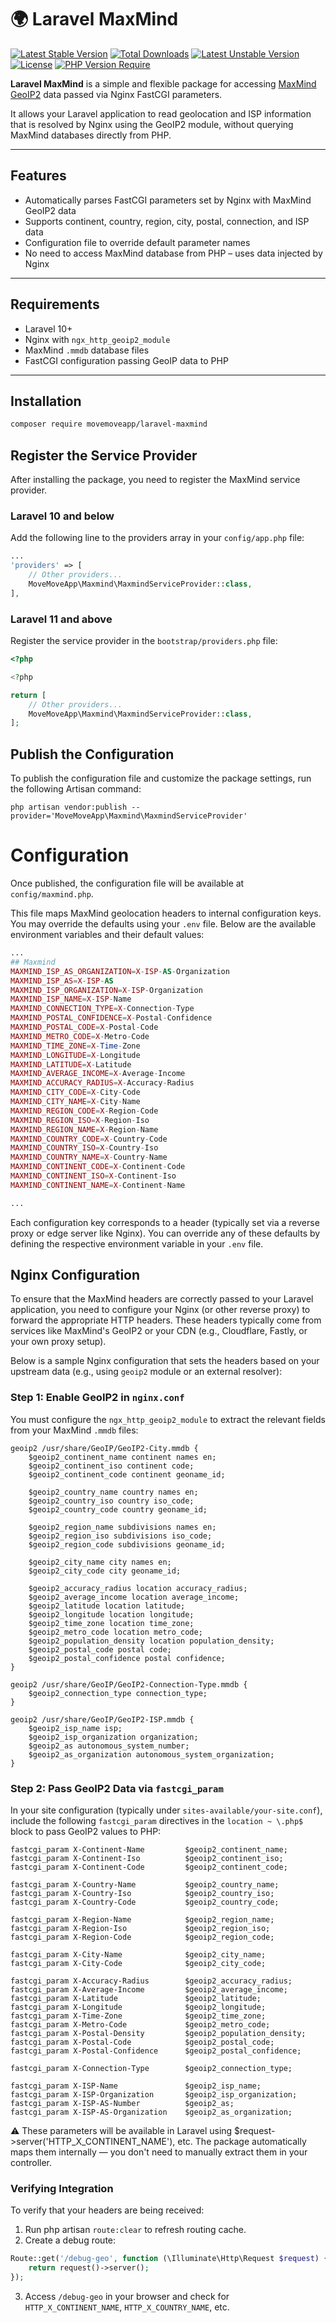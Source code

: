 # 🌍 Laravel MaxMind
[![Latest Stable Version](http://poser.pugx.org/botgun/dadata/v)](https://packagist.org/packages/botgun/dadata)
[![Total Downloads](http://poser.pugx.org/botgun/dadata/downloads)](https://packagist.org/packages/botgun/dadata)
[![Latest Unstable Version](http://poser.pugx.org/botgun/dadata/v/unstable)](https://packagist.org/packages/botgun/dadata)
[![License](http://poser.pugx.org/botgun/dadata/license)](https://packagist.org/packages/botgun/dadata)
[![PHP Version Require](http://poser.pugx.org/botgun/dadata/require/php)](https://packagist.org/packages/botgun/dadata)

**Laravel MaxMind** is a simple and flexible package for accessing [MaxMind GeoIP2](https://maxmind.com/) data passed via Nginx FastCGI parameters.

It allows your Laravel application to read geolocation and ISP information that is resolved by Nginx using the GeoIP2 module, without querying MaxMind databases directly from PHP.

---

## Features

- Automatically parses FastCGI parameters set by Nginx with MaxMind GeoIP2 data
- Supports continent, country, region, city, postal, connection, and ISP data
- Configuration file to override default parameter names
- No need to access MaxMind database from PHP – uses data injected by Nginx

---

## Requirements

- Laravel 10+
- Nginx with `ngx_http_geoip2_module`
- MaxMind `.mmdb` database files
- FastCGI configuration passing GeoIP data to PHP

---

## Installation

```bash
composer require movemoveapp/laravel-maxmind
```

## Register the Service Provider
After installing the package, you need to register the MaxMind service provider.

### Laravel 10 and below

Add the following line to the providers array in your `config/app.php` file:

```php
...
'providers' => [
    // Other providers...
    MoveMoveApp\Maxmind\MaxmindServiceProvider::class,
],

```

### Laravel 11 and above

Register the service provider in the `bootstrap/providers.php` file:

```php
<?php

<?php

return [
    // Other providers...
    MoveMoveApp\Maxmind\MaxmindServiceProvider::class,
];


```

## Publish the Configuration

To publish the configuration file and customize the package settings, run the following Artisan command:

```shell
php artisan vendor:publish --provider='MoveMoveApp\Maxmind\MaxmindServiceProvider'
```

# Configuration

Once published, the configuration file will be available at `config/maxmind.php`.

This file maps MaxMind geolocation headers to internal configuration keys. You may override the defaults using your `.env` file. Below are the available environment variables and their default values:

```php
...
## Maxmind
MAXMIND_ISP_AS_ORGANIZATION=X-ISP-AS-Organization
MAXMIND_ISP_AS=X-ISP-AS
MAXMIND_ISP_ORGANIZATION=X-ISP-Organization
MAXMIND_ISP_NAME=X-ISP-Name
MAXMIND_CONNECTION_TYPE=X-Connection-Type
MAXMIND_POSTAL_CONFIDENCE=X-Postal-Confidence
MAXMIND_POSTAL_CODE=X-Postal-Code
MAXMIND_METRO_CODE=X-Metro-Code
MAXMIND_TIME_ZONE=X-Time-Zone
MAXMIND_LONGITUDE=X-Longitude
MAXMIND_LATITUDE=X-Latitude
MAXMIND_AVERAGE_INCOME=X-Average-Income
MAXMIND_ACCURACY_RADIUS=X-Accuracy-Radius
MAXMIND_CITY_CODE=X-City-Code
MAXMIND_CITY_NAME=X-City-Name
MAXMIND_REGION_CODE=X-Region-Code
MAXMIND_REGION_ISO=X-Region-Iso
MAXMIND_REGION_NAME=X-Region-Name
MAXMIND_COUNTRY_CODE=X-Country-Code
MAXMIND_COUNTRY_ISO=X-Country-Iso
MAXMIND_COUNTRY_NAME=X-Country-Name
MAXMIND_CONTINENT_CODE=X-Continent-Code
MAXMIND_CONTINENT_ISO=X-Continent-Iso
MAXMIND_CONTINENT_NAME=X-Continent-Name

...
```

Each configuration key corresponds to a header (typically set via a reverse proxy or edge server like Nginx). You can override any of these defaults by defining the respective environment variable in your `.env` file.

## Nginx Configuration
To ensure that the MaxMind headers are correctly passed to your Laravel application, you need to configure your Nginx (or other reverse proxy) to forward the appropriate HTTP headers. These headers typically come from services like MaxMind's GeoIP2 or your CDN (e.g., Cloudflare, Fastly, or your own proxy setup).

Below is a sample Nginx configuration that sets the headers based on your upstream data (e.g., using `geoip2` module or an external resolver):

### Step 1: Enable GeoIP2 in `nginx.conf`

You must configure the `ngx_http_geoip2_module` to extract the relevant fields from your MaxMind `.mmdb` files:

```apacheconf
geoip2 /usr/share/GeoIP/GeoIP2-City.mmdb {
    $geoip2_continent_name continent names en;
    $geoip2_continent_iso continent code;
    $geoip2_continent_code continent geoname_id;

    $geoip2_country_name country names en;
    $geoip2_country_iso country iso_code;
    $geoip2_country_code country geoname_id;

    $geoip2_region_name subdivisions names en;
    $geoip2_region_iso subdivisions iso_code;
    $geoip2_region_code subdivisions geoname_id;

    $geoip2_city_name city names en;
    $geoip2_city_code city geoname_id;

    $geoip2_accuracy_radius location accuracy_radius;
    $geoip2_average_income location average_income;
    $geoip2_latitude location latitude;
    $geoip2_longitude location longitude;
    $geoip2_time_zone location time_zone;
    $geoip2_metro_code location metro_code;
    $geoip2_population_density location population_density;
    $geoip2_postal_code postal code;
    $geoip2_postal_confidence postal confidence;
}

geoip2 /usr/share/GeoIP/GeoIP2-Connection-Type.mmdb {
    $geoip2_connection_type connection_type;
}

geoip2 /usr/share/GeoIP/GeoIP2-ISP.mmdb {
    $geoip2_isp_name isp;
    $geoip2_isp_organization organization;
    $geoip2_as autonomous_system_number;
    $geoip2_as_organization autonomous_system_organization;
}

```

### Step 2: Pass GeoIP2 Data via `fastcgi_param`

In your site configuration (typically under `sites-available/your-site.conf`), include the following `fastcgi_param` directives in the `location ~ \.php$` block to pass GeoIP2 values to PHP:

```apacheconf
fastcgi_param X-Continent-Name         $geoip2_continent_name;
fastcgi_param X-Continent-Iso          $geoip2_continent_iso;
fastcgi_param X-Continent-Code         $geoip2_continent_code;

fastcgi_param X-Country-Name           $geoip2_country_name;
fastcgi_param X-Country-Iso            $geoip2_country_iso;
fastcgi_param X-Country-Code           $geoip2_country_code;

fastcgi_param X-Region-Name            $geoip2_region_name;
fastcgi_param X-Region-Iso             $geoip2_region_iso;
fastcgi_param X-Region-Code            $geoip2_region_code;

fastcgi_param X-City-Name              $geoip2_city_name;
fastcgi_param X-City-Code              $geoip2_city_code;

fastcgi_param X-Accuracy-Radius        $geoip2_accuracy_radius;
fastcgi_param X-Average-Income         $geoip2_average_income;
fastcgi_param X-Latitude               $geoip2_latitude;
fastcgi_param X-Longitude              $geoip2_longitude;
fastcgi_param X-Time-Zone              $geoip2_time_zone;
fastcgi_param X-Metro-Code             $geoip2_metro_code;
fastcgi_param X-Postal-Density         $geoip2_population_density;
fastcgi_param X-Postal-Code            $geoip2_postal_code;
fastcgi_param X-Postal-Confidence      $geoip2_postal_confidence;

fastcgi_param X-Connection-Type        $geoip2_connection_type;

fastcgi_param X-ISP-Name               $geoip2_isp_name;
fastcgi_param X-ISP-Organization       $geoip2_isp_organization;
fastcgi_param X-ISP-AS-Number          $geoip2_as;
fastcgi_param X-ISP-AS-Organization    $geoip2_as_organization;

```

⚠️ These parameters will be available in Laravel using $request->server('HTTP_X_CONTINENT_NAME'), etc. The package automatically maps them internally — you don't need to manually extract them in your controller.

### Verifying Integration

To verify that your headers are being received:

1. Run php artisan `route:clear` to refresh routing cache.
2. Create a debug route:

```php
Route::get('/debug-geo', function (\Illuminate\Http\Request $request) {
    return request()->server();
});

```

3. Access `/debug-geo` in your browser and check for `HTTP_X_CONTINENT_NAME`, `HTTP_X_COUNTRY_NAME`, etc.
